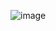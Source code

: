 ![image](https://github.com/weiqifa0/rockchip_gpio_calculate/assets/11375905/23c95fbc-7c04-44b9-b208-221582928ca3)
